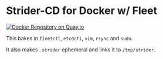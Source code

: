 # Strider-CD for Docker w/ Fleet

[![Docker Repository on Quay.io](https://quay.io/repository/macropin/strider-fleet/status "Docker Repository on Quay.io")](https://quay.io/repository/macropin/strider-fleet)

This bakes in `fleetctl`, `etcdctl`, `vim`, `rsync` and `sudo`.

It also makes `.strider` ephemeral and links it to `/tmp/strider`.

